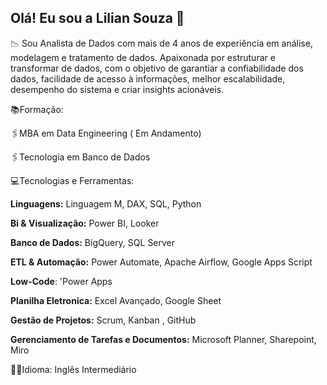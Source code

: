 ## Olá!  Eu sou a Lilian Souza 👋



📉 Sou Analista de Dados com mais de 4 anos de experiência em análise, modelagem e tratamento de dados. 
Apaixonada por estruturar e transformar de dados, com o objetivo de garantiar a confiabilidade dos dados, facilidade de acesso à informações, melhor escalabilidade, desempenho do sistema e criar insights acionáveis.




📚Formação:

  🖇️MBA em Data Engineering ( Em Andamento)
  
  🖇️Tecnologia em Banco de Dados




💻Tecnologias e Ferramentas:

**Linguagens:** Linguagem M, DAX, SQL, Python

**Bi & Visualização:** Power BI, Looker

**Banco de Dados:** BigQuery, SQL Server

**ETL & Automação:**  Power Automate, Apache Airflow, Google Apps Script

**Low-Code**: 'Power Apps

**Planilha Eletronica:** Excel Avançado, Google Sheet

**Gestão de Projetos:** Scrum, Kanban , GitHub

**Gerenciamento de Tarefas e Documentos:** Microsoft Planner, Sharepoint, Miro 



🔗👅Idioma:
Inglês Intermediário





